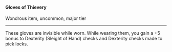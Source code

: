 #### Gloves of Thievery

Wondrous item, uncommon, major tier

---

These gloves are invisible while worn. While wearing them, you gain a +5 bonus to Dexterity (Sleight of Hand) checks and Dexterity checks made to pick locks.